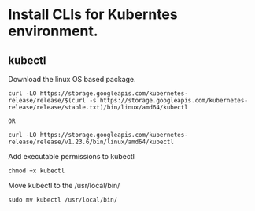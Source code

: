 # Install CLIs for Kuberntes environment.
## kubectl
Download the linux OS based package. 

```
curl -LO https://storage.googleapis.com/kubernetes-release/release/$(curl -s https://storage.googleapis.com/kubernetes-release/release/stable.txt)/bin/linux/amd64/kubectl

OR

curl -LO https://storage.googleapis.com/kubernetes-release/release/v1.23.6/bin/linux/amd64/kubectl
```

Add executable permissions to kubectl  
```
chmod +x kubectl
```

Move kubectl to the /usr/local/bin/  
```
sudo mv kubectl /usr/local/bin/
```
